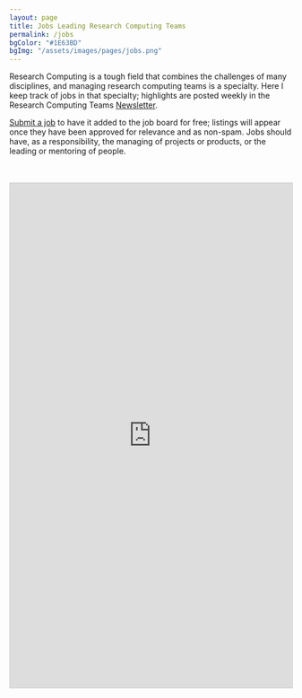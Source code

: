 ```yaml
---
layout: page
title: Jobs Leading Research Computing Teams
permalink: /jobs
bgColor: "#1E63BD"
bgImg: "/assets/images/pages/jobs.png"
---
```


Research Computing is a tough field that combines the challenges of many disciplines, and managing research computing teams is a specialty. Here I keep track of jobs in that specialty; highlights are posted weekly in the Research Computing Teams [Newsletter](https://dursi.ca/newsletter.html).

[Submit a job](https://airtable.com/shrL6QGic3Mv9JFrs) to have it added to the job board for free; listings will appear once they have been approved for relevance and as non-spam.  Jobs should have, as a responsibility, the managing of projects or products, or the leading or mentoring of people.

<br>
<br>
<iframe class="airtable-embed" src="https://airtable.com/embed/shrsu8qDq2XnAq7Gx?backgroundColor=yellow&amp;viewControls=on" onmousewheel="" style="background: transparent; border: 1px solid #ccc;" width="100%" height="900" frameborder="0"></iframe>
